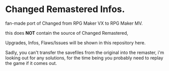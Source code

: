 # Changed Remastered Infos.

fan-made port of Changed from RPG Maker VX to RPG Maker MV.

this does **NOT** contain the source of Changed Remastered,

Upgrades, Infos, Flaws/Issues will be shown in this repository here.

Sadly, you can't transfer the savefiles from the original into the remaster, i'm looking out for any solutions, for the time being you probably need to replay the game if it comes out.
